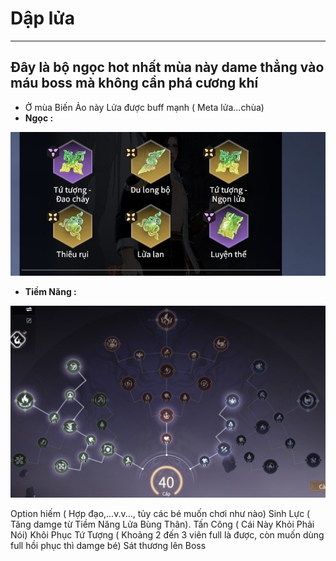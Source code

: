 # Dập lửa

---
## Đây là bộ ngọc hot nhất mùa này dame thẳng vào máu boss mà không cần phá cương khí

  - Ở mùa Biến Ảo này Lửa được buff mạnh ( Meta lửa...chùa)
  -  **Ngọc :**

  ![daplua](image.png)
  - **Tiềm Năng :**

  ![tiemnangdaplua](image-1.png)

  Option hiếm ( Hợp đạo,...v.v..., tủy các bé muốn chơi như nào)
  Sinh Lực ( Tăng damge từ Tiềm Năng Lửa Bùng Thân).
  Tấn Công ( Cái Này Khỏi Phải Nói)
  Khôi Phục Tứ Tượng ( Khoảng 2 đến 3 viên full là được, còn muốn dùng full hồi phục thì damge bé)
  Sát thương lên Boss
